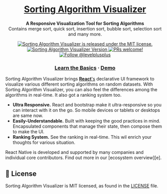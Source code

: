 <h1 align="center">
  <a href="https://tirtharajghosh.github.io/Sorting-Algorithm-Visualizer/">
    Sorting Algorithm Visualizer
  </a>
</h1>

<p align="center">
  <strong>A Responsive Visualization Tool for Sorting Algorithms</strong><br>
  Contains merge sort, quick sort, insertion sort, bubble sort, selection sort and many more.
</p>

<p align="center">
  <a href="https://github.com/tirtharajghosh/Sorting-Algorithm-Visualizer/blob/master/LICENSE">
    <img src="https://img.shields.io/badge/license-MIT-blue.svg" alt="Sorting Algorithm Visualizer is released under the MIT license." />
  </a>
  <a href="https://github.com/tirtharajghosh/Sorting-Algorithm-Visualizer/">
    <img src="https://img.shields.io/github/package-json/v/tirtharajghosh/Sorting-Algorithm-Visualizer" alt="Sorting Algorithm Visualizer Version" />
  </a>
  <a href="https://github.com/tirtharajghosh/Sorting-Algorithm-Visualizer/">
    <img src="https://img.shields.io/badge/PRs-welcome-brightgreen.svg" alt="PRs welcome!" />
  </a>
  <a href="https://twitter.com/intent/follow?screen_name=levelplusplus">
    <img src="https://img.shields.io/twitter/follow/reactnative.svg?label=Follow%20@levelplusplus" alt="Follow @levelplusplus" />
  </a>
</p>

<h3 align="center">
  <a href="https://www.geeksforgeeks.org/sorting-algorithms/">Learn the Basics</a>
  <span> · </span>
  <a href="https://tirtharajghosh.github.io/Sorting-Algorithm-Visualizer/">Demo</a>
</h3>

Sorting Algorithm Visualizer brings [**React**'s][r] declarative UI framework to visualize various different sorting algorithms on random datasets. With Sorting Algorithm Visualizer, you can also feel the differences among the algorithms in real-time. It also got a ranking system too.

- **Ultra Responsive.** React and bootstrap make it ultra-responsive so you can interact with it on the go. So mobile devices or tablets or desktops are same now.
- **Easily-Understandable.** Built with keeping the good practices in mind. Encapsulated components that manage their state, then compose them to make the UI.
- **Ranking System.** See the ranking in real-time. This wil enrich your thoughts for various situation.

React Native is developed and supported by many companies and individual core contributors. Find out more in our [ecosystem overview][e].

[r]: https://reactjs.org/

## 📄 License

Sorting Algorithm Visualizer is MIT licensed, as found in the [LICENSE][l] file.

[l]: https://github.com/tirtharajghosh/Sorting-Algorithm-Visualizer/blob/master/LICENSE

